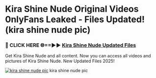 # Kira Shine Nude Original Videos 0nlyFans Leaked - Files Updated! (kira shine nude pic)

<h3>🔴 CLICK HERE 🌐==►► <a href="https://tinyurl.com/2p9ay9w9" rel="nofollow">Kira Shine Nude Updated Files</a></h3>

Get Kira Shine Nude and all content. Now you can access all videos and pictures of Kira Shine Nude. New Updated Files 2025!

[![kira shine nude pic](https://i.imgur.com/KQgVmj3.gif)](https://tinyurl.com/2p9ay9w9)
kira shine nude pic